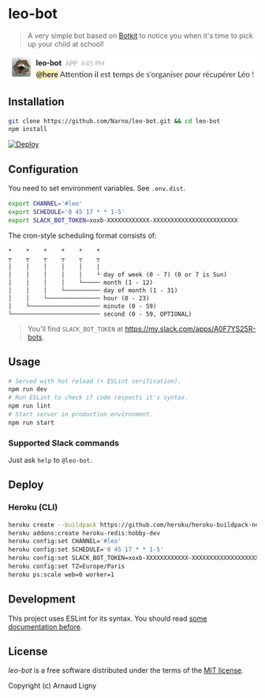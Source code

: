 # leo-bot

> A very simple bot based on [Botkit](https://github.com/howdyai/botkit) to notice you when it's time to pick up your child at school!

![Slack screen capture](./docs/leo-bot-slack-example.png)

## Installation

```bash
git clone https://github.com/Narno/leo-bot.git && cd leo-bot
npm install
```

[![Deploy](https://www.herokucdn.com/deploy/button.svg)](https://heroku.com/deploy?template=https://github.com/Narno/leo-bot)

## Configuration

You need to set environment variables. See `.env.dist`.

```bash
export CHANNEL='#leo'
export SCHEDULE='0 45 17 * * 1-5'
export SLACK_BOT_TOKEN=xoxb-XXXXXXXXXXXX-XXXXXXXXXXXXXXXXXXXXXXXX
```

The cron-style scheduling format consists of:
```
*    *    *    *    *    *
┬    ┬    ┬    ┬    ┬    ┬
│    │    │    │    │    |
│    │    │    │    │    └ day of week (0 - 7) (0 or 7 is Sun)
│    │    │    │    └───── month (1 - 12)
│    │    │    └────────── day of month (1 - 31)
│    │    └─────────────── hour (0 - 23)
│    └──────────────────── minute (0 - 59)
└───────────────────────── second (0 - 59, OPTIONAL)
```

> You'll find `SLACK_BOT_TOKEN` at https://my.slack.com/apps/A0F7YS25R-bots.

## Usage

```bash
# Served with hot reload (+ ESLint verification).
npm run dev
# Run ESLint to check if code respects it's syntax.
npm run lint
# Start server in production environment.
npm run start
```

### Supported Slack commands

Just ask `help` to `@leo-bot`.

## Deploy

### Heroku (CLI)

```bash
heroku create --buildpack https://github.com/heroku/heroku-buildpack-nodejs.git
heroku addons:create heroku-redis:hobby-dev
heroku config:set CHANNEL='#leo'
heroku config:set SCHEDULE='0 45 17 * * 1-5'
heroku config:set SLACK_BOT_TOKEN=xoxb-XXXXXXXXXXXX-XXXXXXXXXXXXXXXXXXXXXXXX
heroku config:set TZ=Europe/Paris
heroku ps:scale web=0 worker=1
```

## Development

This project uses ESLint for its syntax. You should read [some documentation before](https://eslint.org/docs/rules/).

## License

_leo-bot_ is a free software distributed under the terms of the [MIT license](https://opensource.org/licenses/MIT).

Copyright (c) Arnaud Ligny
